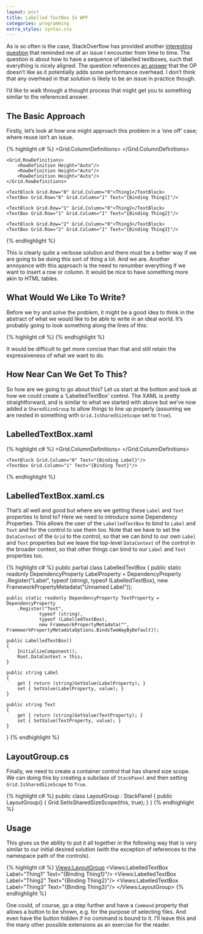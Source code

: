 ```yaml
---
layout: post
title: Labelled TextBox In WPF
categories: programming
extra_styles: syntax.css
---
```

As is so often is the case, StackOverflow has provided another [interesting question](http://stackoverflow.com/q/23389148/1245027) that reminded me of an issue I encounter from time to time.  The question is about how to have a sequence of labelled textboxes, such that everything is nicely aligned.  The question references [an answer](http://stackoverflow.com/a/1015418/1245027) that the OP doesn’t like as it potentially adds some performance overhead.  I don’t think that any overhead in that solution is likely to be an issue in practice though.

I’d like to walk through a thought process that might get you to something similar to the referenced answer.

## The Basic Approach

Firstly, let’s look at how one might approach this problem in a ‘one off’ case; where reuse isn’t an issue.

{% highlight c# %}
<Grid>
    <Grid.ColumnDefinitions>
        <ColumnDefinition Width="Auto"/>
        <ColumnDefinition Width="*"/>
    </Grid.ColumnDefinitions>

    <Grid.RowDefinitions>
        <RowDefinition Height="Auto"/>
        <RowDefinition Height="Auto"/>
        <RowDefinition Height="Auto"/>
    </Grid.RowDefinitions>

    <TextBlock Grid.Row="0" Grid.Column="0">Thing1</TextBlock>
    <TextBox Grid.Row="0" Grid.Column="1" Text="{Binding Thing1}"/>

    <TextBlock Grid.Row="1" Grid.Column="0">Thing2</TextBlock>
    <TextBox Grid.Row="1" Grid.Column="1" Text="{Binding Thing2}"/>

    <TextBlock Grid.Row="2" Grid.Column="0">Thing3</TextBlock>
    <TextBox Grid.Row="2" Grid.Column="1" Text="{Binding Thing3}"/>
</Grid>
{% endhighlight %}

This is clearly quite a verbose solution and there must be a better way if we are going to be doing this sort of thing a lot.  And we are.  Another annoyance with this approach is the need to renumber everything if we want to insert a row or column.  It would be nice to have something more akin to HTML tables.

## What Would We Like To Write?

Before we try and solve the problem, it might be a good idea to think in the abstract of what we would like to be able to write in an ideal world.  It’s probably going to look something along the lines of this:

{% highlight c# %}
<LayoutGroup>
    <LabelledTextBox Label="Thing1" Text="{Binding Thing1}"/>
    <LabelledTextBox Label="Thing2" Text="{Binding Thing2}"/>
    <LabelledTextBox Label="Thing3" Text="{Binding Thing3}"/>
</LayoutGroup>
{% endhighlight %}

It would be difficult to get more concise than that and still retain the expressiveness of what we want to do.

## How Near Can We Get To This?

So how are we going to go about this?  Let us start at the bottom and look at how we could create a ‘LabelledTextBox’ control.  The XAML is pretty straightforward, and is similar to what we started with above but we’ve now added a `SharedSizeGroup` to allow things to line up properly (assuming we are nested in something with `Grid.IsSharedSizeScope` set to `True`).

## LabelledTextBox.xaml

{% highlight c# %}
<Grid x:Name="Root">
    <Grid.ColumnDefinitions>
        <ColumnDefinition Width="Auto" SharedSizeGroup="Labels"/>
        <ColumnDefinition Width="*"/>
    </Grid.ColumnDefinitions>

    <TextBlock Grid.Column="0" Text="{Binding Label}"/>
    <TextBox Grid.Column="1" Text="{Binding Text}"/>
</Grid>
{% endhighlight %}

## LabelledTextBox.xaml.cs

That’s all well and good but where are we getting these `Label` and `Text` properties to bind to?  Here we need to introduce some Dependency Properties.  This allows the user of the `LabelledTextBox` to bind to `Label` and `Text` and for the control to use them too.  Note that we have to set the `DataContext` of the `Grid` to the control, so that we can bind to our own `Label` and `Text` properties but we leave the top-level `DataContext` of the control in the broader context, so that other things can bind to our `Label` and `Text` properties too.

{% highlight c# %}
public partial class LabelledTextBox
{
    public static readonly DependencyProperty LabelProperty = DependencyProperty
        .Register("Label",
                typeof (string),
                typeof (LabelledTextBox),
                new FrameworkPropertyMetadata("Unnamed Label"));

    public static readonly DependencyProperty TextProperty = DependencyProperty
        .Register("Text",
                typeof (string),
                typeof (LabelledTextBox),
                new FrameworkPropertyMetadata("", FrameworkPropertyMetadataOptions.BindsTwoWayByDefault));

    public LabelledTextBox()
    {
        InitializeComponent();
        Root.DataContext = this;
    }

    public string Label
    {
        get { return (string)GetValue(LabelProperty); }
        set { SetValue(LabelProperty, value); }
    }

    public string Text
    {
        get { return (string)GetValue(TextProperty); }
        set { SetValue(TextProperty, value); }
    }
}
{% endhighlight %}

## LayoutGroup.cs

Finally, we need to create a container control that has shared size scope.  We can doing this by creating a subclass of `StackPanel` and then setting `Grid.IsSharedSizeScope` to `True`.

{% highlight c# %}
public class LayoutGroup : StackPanel
{
    public LayoutGroup()
    {
        Grid.SetIsSharedSizeScope(this, true);
    }
}
{% endhighlight %}

## Usage

This gives us the ability to put it all together in the following way that is very similar to our initial desired solution (with the exception of references to the namespace path of the controls).

{% highlight c# %}
<Views:LayoutGroup>
    <Views:LabelledTextBox Label="Thing1" Text="{Binding Thing1}"/>
    <Views:LabelledTextBox Label="Thing2" Text="{Binding Thing2}"/>
    <Views:LabelledTextBox Label="Thing3" Text="{Binding Thing3}"/>
</Views:LayoutGroup>
{% endhighlight %}

One could, of course, go a step further and have a `Command` property that allows a button to be shown, e.g. for the purpose of selecting files.  And even have the button hidden if no command is bound to it.  I’ll leave this and the many other possible extensions as an exercise for the reader.

